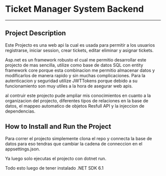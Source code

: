 
# Ticket Manager System Backend

------------

## Project Description

Este Projecto es una web api la cual es usada para permitir a los usuarios registrarse, iniciar session, crear tickets, editar eliminar y asignar tickets.

Asp.net es un framework robusto el cual me permitio desarrollar este projecto de mas sencilla, utilize como base de datos SQL con entity framework core porque esta combinacion me permitio almacenar datos y modificarlos de manera rapido y sin muchas complicaciones.
Para la autenticacion y seguridad utilize JWTTokens porque debido a su funcionamiento son muy utiles a la hora de asegurar web apis.

al contruir este projecto pude ampliar mis conocimientos en cuanto a la organizacion del projecto, diferentes tipos de relaciones en la base de datos, el mappeo automatico de objetos Resfull API y la injeccion de dependencias. 

## How to Install and Run the Project

Para correr el projecto simplemente clona el repo y connecta la base de datos para eso tendras que cambiar la cadena de conneccion en el appsettings.json.

Ya luego solo ejecutas el projecto con dotnet run. 

Todo esto luego de tener instalado .NET SDK 6.1





